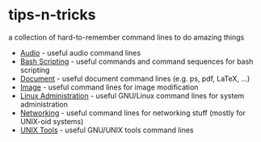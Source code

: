 tips-n-tricks
=============

a collection of hard-to-remember command lines to do amazing things

 * [Audio](https://github.com/oli-arborum/tips-n-tricks/blob/master/audio.md) - useful audio command lines
 * [Bash Scripting](https://github.com/oli-arborum/tips-n-tricks/blob/master/bash_scripting.md) - useful commands and command sequences for bash scripting
 * [Document](https://github.com/oli-arborum/tips-n-tricks/blob/master/document.md) - useful document command lines (e.g. ps, pdf, LaTeX, ...)
 * [Image](https://github.com/oli-arborum/tips-n-tricks/blob/master/image.md) - useful command lines for image modification
 * [Linux Administration](https://github.com/oli-arborum/tips-n-tricks/blob/master/linux_admin.md) - useful GNU/Linux command lines for system administration
 * [Networking](https://github.com/oli-arborum/tips-n-tricks/blob/master/networking.md) - useful command lines for networking stuff (mostly for UNIX-oid systems)
 * [UNIX Tools](https://github.com/oli-arborum/tips-n-tricks/blob/master/unix_tools.md) - useful GNU/UNIX tools command lines
 
